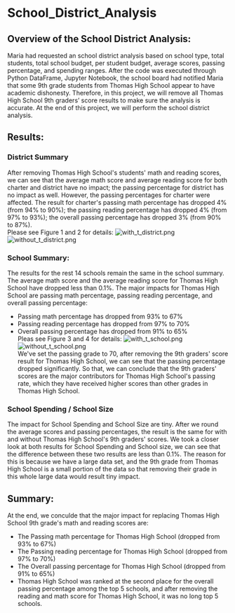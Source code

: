 # School_District_Analysis

## Overview of the School District Analysis:
Maria had requested an school district analysis based on school type, total students, total school budget, per student budget, average scores, passing percentage, and spending ranges. After the code was executed through Python DataFrame, Jupyter Notebook, the school board had notified Maria that some 9th grade students from Thomas High School appear to have academic dishonesty. Therefore, in this project, we will remove all Thomas High School 9th graders’ score results to make sure the analysis is accurate. At the end of this project, we will perform the school district analysis.

## Results:
### District Summary
After removing Thomas High School's students' math and reading scores, we can see that the average math score and average reading score for both charter and district have no impact; the passing percentage for district has no impact as well. However, the passing percentages for charter were affected. The result for charter's passing math percentage has dropped 4% (from 94% to 90%); the passing reading percentage has dropped 4% (from 97% to 93%); the overall passing percentage has dropped 3% (from 90% to 87%).
<br> Please see Figure 1 and 2 for details:
![with_t_district.png](with_t_district.png)
![without_t_district.png](without_t_district.png)

### School Summary:
The results for the rest 14 schools remain the same in the school summary. The average math score and the average reading score for Thomas High School have dropped less than 0.1%. The major impacts for Thomas High School are passing math percentage, passing reading percentage, and overall passing percentage:
- Passing math percentage has dropped from 93% to 67%
- Passing reading percentage has dropped from 97% to 70%
- Overall passing percentage has dropped from 91% to 65%
<br> Pleas see Figure 3 and 4 for details:
![with_t_school.png](with_t_school.png)
![without_t_school.png](without_t_school.png)
<br> We've set the passing grade to 70, after removing the 9th graders' score result for Thomas High School, we can see that the passing percentage dropped significantly. So that, we can conclude that the 9th graders' scores are the major contributors for Thomas High School's passing rate, which they have received higher scores than other grades in Thomas High School.

### School Spending / School Size

The impact for School Spending and School Size are tiny. After we round the average scores and passing percentages, the result is the same for with and without Thomas High School's 9th graders' scores. We took a closer look at both results for School Spending and School size, we can see that the difference between these two results are less than 0.1%. The reason for this is because we have a large data set, and the 9th grade from Thomas High School is a small portion of the data so that removing their grade in this whole large data would result tiny impact.

## Summary:
At the end, we conculde that the major impact for replacing Thomas High School 9th grade's math and reading scores are:
- The Passing math percentage for Thomas High School (dropped from 93% to 67%)
- The Passing reading percentage for Thomas High School (dropped from 97% to 70%)
- The Overall passing percentage for Thomas High School (dropped from 91% to 65%)
- Thomas High School was ranked at the second place for the overall passing percentage among the top 5 schools, and after removing the reading and math score for Thomas High School, it was no long top 5 schools.

